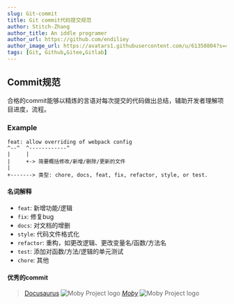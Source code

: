 ```yaml
---
slug: Git-commit
title: Git commit代码提交规范
author: Stitch-Zhang
author_title: An iddle programer
author_url: https://github.com/endiliey
author_image_url: https://avatars1.githubusercontent.com/u/61350804?s=460&v=4
tags: [Git, Github,Gitee,Gitlab]
---
```

## Commit规范
合格的commit能够以精炼的言语对每次提交的代码做出总结，辅助开发者理解项目进度，流程。
### Example
``` 
feat: allow overriding of webpack config
^--^  ^------------^
|     |
|     +-> 简要概括修改/新增/删除/更新的文件
|
+-------> 类型: chore, docs, feat, fix, refactor, style, or test.
```
#### 名词解释
- `feat`: 新增功能/逻辑
- `fix`: 修复bug
- `docs`: 对文档的增删
- `style`: 代码文件格式化
- `refactor`: 重构，如更改逻辑、更改变量名/函数/方法名
- `test`: 添加对函数/方法/逻辑的单元测试
- `chore`: 其他

#### 优秀的commit

> [Docusaurus](https://github.com/facebook/docusaurus)
![Moby Project logo](https://v2.docusaurus.io/img/slash-introducing.svg "The Moby Project")
[*Moby*](https://github.com/moby/moby)
![Moby Project logo](https://raw.fastgit.org/moby/moby/master/docs/static_files/moby-project-logo.png "The Moby Project")
                                                                                                                                                                                                                                                                                                                                                                                                                                                                                                                                                                                                                                                                                                                                                                                                                                                                                                                                                                                                                                                                                                                                                                                                                                                                                                                                                                                                                                                                                                                                                                                                                                                                                                                                                                                                                                                                                                                                                                                                                                                                                      
